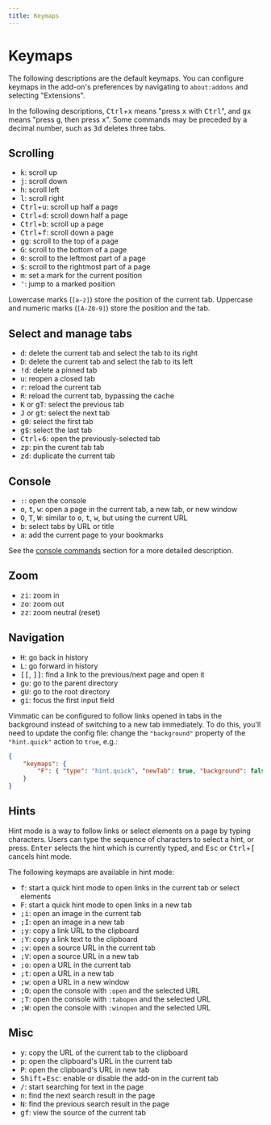 ```yaml
---
title: Keymaps
---
```


# Keymaps

The following descriptions are the default keymaps.
You can configure keymaps in the add-on's preferences by navigating to `about:addons` and selecting "Extensions".

In the following descriptions, <kbd>Ctrl</kbd>+<kbd>x</kbd> means "press <kbd>x</kbd> with <kbd>Ctrl</kbd>", and <kbd>g</kbd><kbd>x</kbd> means "press <kbd>g</kbd>, then press <kbd>x</kbd>".
Some commands may be preceded by a decimal number, such as <kbd>3</kbd><kbd>d</kbd> deletes three tabs.

## Scrolling

- <kbd>k</kbd>: scroll up
- <kbd>j</kbd>: scroll down
- <kbd>h</kbd>: scroll left
- <kbd>l</kbd>: scroll right
- <kbd>Ctrl</kbd>+<kbd>u</kbd>: scroll up half a page
- <kbd>Ctrl</kbd>+<kbd>d</kbd>: scroll down half a page
- <kbd>Ctrl</kbd>+<kbd>b</kbd>: scroll up a page
- <kbd>Ctrl</kbd>+<kbd>f</kbd>: scroll down a page
- <kbd>g</kbd><kbd>g</kbd>: scroll to the top of a page
- <kbd>G</kbd>: scroll to the bottom of a page
- <kbd>0</kbd>: scroll to the leftmost part of a page
- <kbd>$</kbd>: scroll to the rightmost part of a page
- <kbd>m</kbd>: set a mark for the current position
- <kbd>'</kbd>: jump to a marked position

Lowercase marks (`[a-z]`) store the position of the current tab. Uppercase and
numeric marks (`[A-Z0-9]`) store the position and the tab.

## Select and manage tabs

- <kbd>d</kbd>: delete the current tab and select the tab to its right
- <kbd>D</kbd>: delete the current tab and select the tab to its left
- <kbd>!</kbd><kbd>d</kbd>: delete a pinned tab
- <kbd>u</kbd>: reopen a closed tab
- <kbd>r</kbd>: reload the current tab
- <kbd>R</kbd>: reload the current tab, bypassing the cache
- <kbd>K</kbd> or <kbd>g</kbd><kbd>T</kbd>: select the previous tab
- <kbd>J</kbd> or <kbd>g</kbd><kbd>t</kbd>: select the next tab
- <kbd>g</kbd><kbd>0</kbd>: select the first tab
- <kbd>g</kbd><kbd>$</kbd>: select the last tab
- <kbd>Ctrl</kbd>+<kbd>6</kbd>: open the previously-selected tab
- <kbd>z</kbd><kbd>p</kbd>: pin the curent tab tab
- <kbd>z</kbd><kbd>d</kbd>: duplicate the current tab

## Console

- <kbd>:</kbd>: open the console
- <kbd>o</kbd>, <kbd>t</kbd>, <kbd>w</kbd>: open a page in the current tab, a new tab, or new window
- <kbd>O</kbd>, <kbd>T</kbd>, <kbd>W</kbd>: similar to <kbd>o</kbd>, <kbd>t</kbd>, <kbd>w</kbd>, but using the current URL
- <kbd>b</kbd>: select tabs by URL or title
- <kbd>a</kbd>: add the current page to your bookmarks

See the [console commands](./console_commands) section for a more detailed description.

## Zoom

- <kbd>z</kbd><kbd>i</kbd>: zoom in
- <kbd>z</kbd><kbd>o</kbd>: zoom out
- <kbd>z</kbd><kbd>z</kbd>: zoom neutral (reset)

## Navigation

- <kbd>H</kbd>: go back in history
- <kbd>L</kbd>: go forward in history
- <kbd>[</kbd><kbd>[</kbd>, <kbd>]</kbd><kbd>]</kbd>: find a link to the previous/next page and open it
- <kbd>g</kbd><kbd>u</kbd>: go to the parent directory
- <kbd>g</kbd><kbd>U</kbd>: go to the root directory
- <kbd>g</kbd><kbd>i</kbd>: focus the first input field

Vimmatic can be configured to follow links opened in tabs in the background
instead of switching to a new tab immediately. To do this, you'll need to update
the config file: change the `"background"` property of the `"hint.quick"`
action to `true`, e.g.:

```json
{
    "keymaps": {
        "F": { "type": "hint.quick", "newTab": true, "background": false }
    }
}
```

## Hints

Hint mode is a way to follow links or select elements on a page by typing
characters.  Users can type the sequence of characters to select a hint, or
press.  <kbd>Enter</kbd> selects the hint which is currently typed, and <kbd>
Esc</kbd> or <kbd>Ctrl</kbd>+<kbd>[</kbd> cancels hint mode.

The following keymaps are available in hint mode:

- <kbd>f</kbd>: start a quick hint mode to open links in the current tab or select elements
- <kbd>F</kbd>: start a quick hint mode to open links in a new tab
- <kbd>;</kbd><kbd>i</kbd>: open an image in the current tab
- <kbd>;</kbd><kbd>I</kbd>: open an image in a new tab
- <kbd>;</kbd><kbd>y</kbd>: copy a link URL to the clipboard
- <kbd>;</kbd><kbd>Y</kbd>: copy a link text to the clipboard
- <kbd>;</kbd><kbd>v</kbd>: open a source URL in the current tab
- <kbd>;</kbd><kbd>V</kbd>: open a source URL in a new tab
- <kbd>;</kbd><kbd>o</kbd>: open a URL in the current tab
- <kbd>;</kbd><kbd>t</kbd>: open a URL in a new tab
- <kbd>;</kbd><kbd>w</kbd>: open a URL in a new window
- <kbd>;</kbd><kbd>O</kbd>: open the console with `:open` and the selected URL
- <kbd>;</kbd><kbd>T</kbd>: open the console with `:tabopen` and the selected URL
- <kbd>;</kbd><kbd>W</kbd>: open the console with `:winopen` and the selected URL

## Misc

- <kbd>y</kbd>: copy the URL of the current tab to the clipboard
- <kbd>p</kbd>: open the clipboard's URL in the current tab
- <kbd>P</kbd>: open the clipboard's URL in new tab
- <kbd>Shift</kbd>+<kbd>Esc</kbd>: enable or disable the add-on in the current tab
- <kbd>/</kbd>: start searching for text in the page
- <kbd>n</kbd>: find the next search result in the page
- <kbd>N</kbd>: find the previous search result in the page
- <kbd>g</kbd><kbd>f</kbd>: view the source of the current tab


